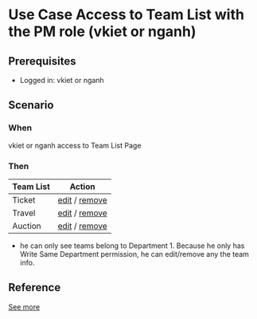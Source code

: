 # Use Case Access to Team List with the PM role (vkiet or nganh)

## Prerequisites 
- Logged in: vkiet or nganh

## Scenario 
### When
vkiet or nganh access to Team List Page &nbsp;

### Then 
| Team List | Action
| ---- | ---- |
| Ticket | [edit]() / [remove]() |
| Travel | [edit]() / [remove]() |
| Auction | [edit]() / [remove]() |

- he can only see teams belong to Department 1. Because he only has Write Same Department permission, he can edit/remove any the team info. 

## Reference 
[See more](d1_pms_role_group.md)
